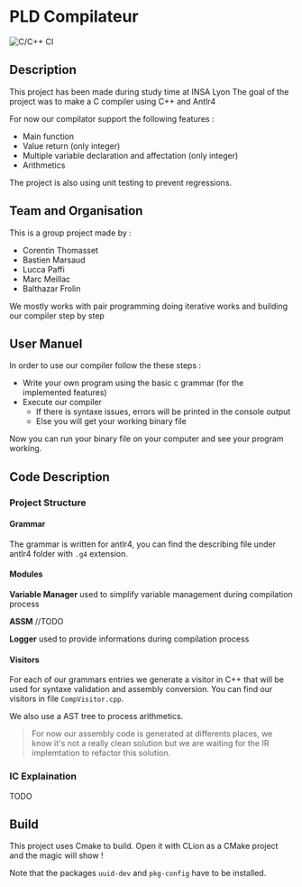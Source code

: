 # PLD Compilateur
![C/C++ CI](https://github.com/CorentinTh/pld-comp/workflows/C/C++%20CI/badge.svg)

## Description

This project has been made during study time at INSA Lyon
The goal of the project was to make a C compiler using C++ and Antlr4

For now our compilator support the following features :
* Main function
* Value return (only integer)
* Multiple variable declaration and affectation (only integer)
* Arithmetics

The project is also using unit testing to prevent regressions.

## Team and Organisation

This is a group project made by :
* Corentin Thomasset
* Bastien Marsaud
* Lucca Paffi
* Marc Meillac
* Balthazar Frolin

We mostly works with pair programming doing iterative works and building our compiler step by step

## User Manuel

In order to use our compiler follow the these steps :
* Write your own program using the basic c grammar (for the implemented features)
* Execute our compiler 
  * If there is syntaxe issues, errors will be printed in the console output
  * Else you will get your working binary file

Now you can run your binary file on your computer and see your program working.

## Code Description

### Project Structure

#### Grammar

The grammar is written for antlr4, you can find the describing file under antlr4 folder with `.g4` extension.

#### Modules

**Variable Manager** used to simplify variable management during compilation process

**ASSM** //TODO 

**Logger** used to provide informations during compilation process

#### Visitors

For each of our grammars entries we generate a visitor in C++ that will be used for syntaxe validation and assembly conversion. You can find our visitors in file `CompVisitor.cpp`.

We also use a AST tree to process arithmetics.

> For now our assembly code is generated at differents places, we know it's not a really clean solution but we are waiting for the IR implemtation to refactor this solution.

### IC Explaination

TODO

## Build

This project uses Cmake to build. Open it with CLion as a CMake project and the magic will show !

Note that the packages `uuid-dev` and `pkg-config` have to be installed.
